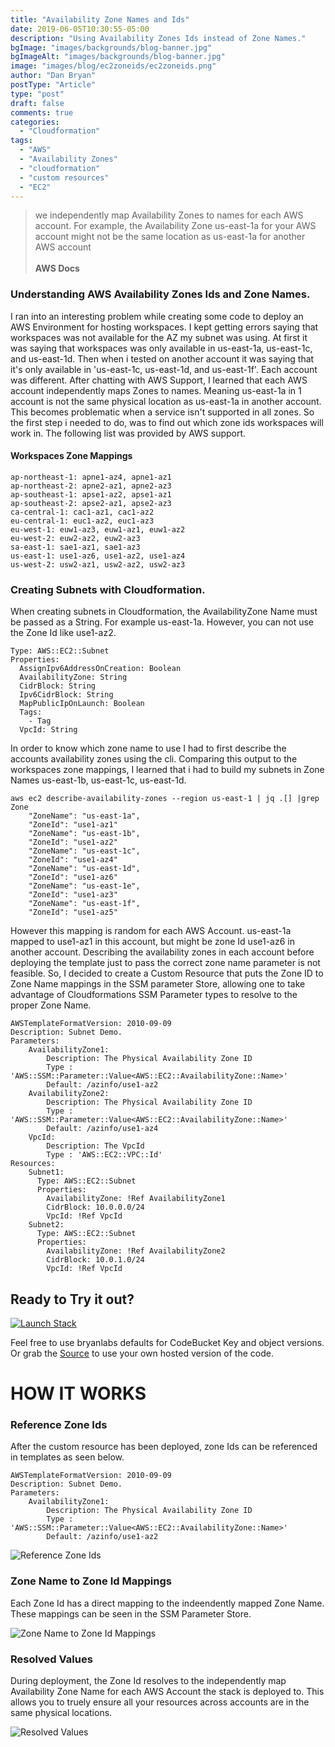 ```yaml
---
title: "Availability Zone Names and Ids"
date: 2019-06-05T10:30:55-05:00
description: "Using Availability Zones Ids instead of Zone Names."
bgImage: "images/backgrounds/blog-banner.jpg"
bgImageAlt: "images/backgrounds/blog-banner.jpg"
image: "images/blog/ec2zoneids/ec2zoneids.png"
author: "Dan Bryan"
postType: "Article"
type: "post"
draft: false
comments: true
categories: 
  - "Cloudformation"
tags:
  - "AWS"
  - "Availability Zones"
  - "cloudformation"
  - "custom resources"
  - "EC2"
---
```


>we independently map Availability Zones to names for each AWS account. For example, the Availability Zone us-east-1a for your AWS account might not be the same location as us-east-1a for another AWS account<br><br> **AWS Docs**

### Understanding AWS Availability Zones Ids and Zone Names. 

I ran into an interesting problem while creating some code to deploy an AWS Environment for hosting workspaces. I kept getting errors saying that workspaces was not available for the AZ my subnet was using. At first it was saying that workspaces was only available in us-east-1a, us-east-1c, and us-east-1d. Then when i tested on another account it was saying that it's only available in 'us-east-1c, us-east-1d, and us-east-1f'. Each account was different. After chatting with AWS Support, I learned that each AWS account independently maps Zones to names. Meaning us-east-1a in 1 account is not the same physical location as us-east-1a in another account. This becomes problematic when a service isn't supported in all zones. So the first step i needed to do, was to find out which zone ids workspaces will work in.  The following list was provided by AWS support.

#### Workspaces Zone Mappings

````
ap-northeast-1: apne1-az4, apne1-az1
ap-northeast-2: apne2-az1, apne2-az3
ap-southeast-1: apse1-az2, apse1-az1
ap-southeast-2: apse2-az1, apse2-az3
ca-central-1: cac1-az1, cac1-az2
eu-central-1: euc1-az2, euc1-az3
eu-west-1: euw1-az3, euw1-az1, euw1-az2
eu-west-2: euw2-az2, euw2-az3
sa-east-1: sae1-az1, sae1-az3
us-east-1: use1-az6, use1-az2, use1-az4
us-west-2: usw2-az1, usw2-az2, usw2-az3
````

### Creating Subnets with Cloudformation.  

When creating subnets in Cloudformation, the AvailabilityZone Name must be passed as a String.  For example us-east-1a. However, you can not use the Zone Id like use1-az2.
````
Type: AWS::EC2::Subnet
Properties: 
  AssignIpv6AddressOnCreation: Boolean
  AvailabilityZone: String
  CidrBlock: String
  Ipv6CidrBlock: String
  MapPublicIpOnLaunch: Boolean
  Tags: 
    - Tag
  VpcId: String
  ````
In order to know which zone name to use I had to first describe the accounts availability zones using the cli. Comparing this output to the workspaces zone mappings, I learned that i had to build my subnets in Zone Names us-east-1b, us-east-1c, us-east-1d.

````
aws ec2 describe-availability-zones --region us-east-1 | jq .[] |grep Zone
    "ZoneName": "us-east-1a",
    "ZoneId": "use1-az1"
    "ZoneName": "us-east-1b",
    "ZoneId": "use1-az2"
    "ZoneName": "us-east-1c",
    "ZoneId": "use1-az4"
    "ZoneName": "us-east-1d",
    "ZoneId": "use1-az6"
    "ZoneName": "us-east-1e",
    "ZoneId": "use1-az3"
    "ZoneName": "us-east-1f",
    "ZoneId": "use1-az5"
````

However this mapping is random for each AWS Account. us-east-1a mapped to use1-az1 in this account, but might be zone Id use1-az6 in another account. Describing the availability zones in each account before deploying the template just to pass the correct zone name parameter is not feasible. So, I decided to create a Custom Resource that puts the Zone ID to Zone Name mappings in the SSM parameter Store, allowing one to take advantage of Cloudformations SSM Parameter types to resolve to the proper Zone Name.


````
AWSTemplateFormatVersion: 2010-09-09
Description: Subnet Demo.
Parameters:
    AvailabilityZone1:
        Description: The Physical Availability Zone ID
        Type : 'AWS::SSM::Parameter::Value<AWS::EC2::AvailabilityZone::Name>'
        Default: /azinfo/use1-az2
    AvailabilityZone2:
        Description: The Physical Availability Zone ID
        Type : 'AWS::SSM::Parameter::Value<AWS::EC2::AvailabilityZone::Name>'
        Default: /azinfo/use1-az4
    VpcId:
        Description: The VpcId
        Type : 'AWS::EC2::VPC::Id'
Resources:
    Subnet1:
      Type: AWS::EC2::Subnet
      Properties: 
        AvailabilityZone: !Ref AvailabilityZone1
        CidrBlock: 10.0.0.0/24
        VpcId: !Ref VpcId
    Subnet2:
      Type: AWS::EC2::Subnet
      Properties: 
        AvailabilityZone: !Ref AvailabilityZone2
        CidrBlock: 10.0.1.0/24
        VpcId: !Ref VpcId
````


## Ready to Try it out?  

[![Launch Stack](https://cdn.rawgit.com/buildkite/cloudformation-launch-stack-button-svg/master/launch-stack.svg)](https://console.aws.amazon.com/cloudformation/home#/stacks/new?stackName=ec2zoneids&templateURL=https://bryanlabs-public.s3.amazonaws.com/bryanlabs.net_files/blog/ec2zoneids/ec2ZoneIds.yml)

Feel free to use bryanlabs defaults for CodeBucket Key and object versions.  
Or grab the [Source](https://github.com/bryanlabs/cloudformation-custom-resources/tree/master/python/ec2ZoneIds) to use your own hosted version of the code.  


# HOW IT WORKS  


### Reference Zone Ids  

After the custom resource has been deployed, zone Ids can be referenced in templates as seen below.  


````
AWSTemplateFormatVersion: 2010-09-09
Description: Subnet Demo.
Parameters:
    AvailabilityZone1:
        Description: The Physical Availability Zone ID
        Type : 'AWS::SSM::Parameter::Value<AWS::EC2::AvailabilityZone::Name>'
        Default: /azinfo/use1-az2
````
![Reference Zone Ids](../../images/blog/ec2zoneids/Reference-Zone-Ids.PNG)


### Zone Name to Zone Id Mappings  

Each Zone Id has a direct mapping to the indeendently mapped Zone Name. These mappings can be seen in the SSM Parameter Store.  

![Zone Name to Zone Id Mappings](../../images/blog/ec2zoneids/Zone-Name-to-Zone-Id-Mappings.PNG)


### Resolved Values  

During deployment, the Zone Id resolves to the independently map Availability Zone Name for each AWS Account the stack is deployed to. This allows you to truely ensure all your resources across accounts are in the same physical locations.  

![Resolved Values](../../images/blog/ec2zoneids/Resolved-Values.PNG)